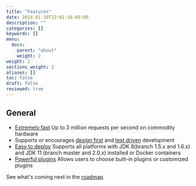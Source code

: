```yaml
---
title: "Features"
date: 2018-01-30T22:01:16-05:00
description: ""
categories: []
keywords: []
menu:
  docs:
    parent: "about"
    weight: 2
weight: 2
sections_weight: 2
aliases: []
toc: false
draft: false
reviewed: true
---
```


## General

* [Extremely fast][] Up to 3 million requests per second on commodity hardware
* Supports or encourages [design first][] and [test driven][] development
* [Easy to deploy][] Supports all platforms with JDK 8(branch 1.5.x and 1.6.x) and JDK 11 (branch master and 2.0.x) installed or Docker containers
* [Powerful plugins][] Allows users to choose built-in plugins or customized plugins

See what's coming next in the [roadmap][].

[design first]: /design/design-first/
[Extremely fast]: https://www.techempower.com/benchmarks/previews/round15/
[Easy to deploy]: /deployment/
[roadmap]: /about/roadmap
[Powerful plugins]: /concern/
[test driven]: /design/test-driven/
